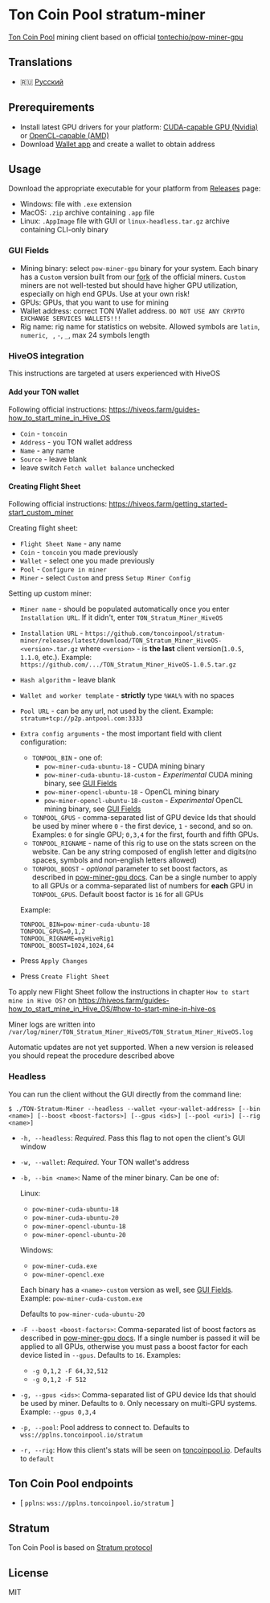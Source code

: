 # Ton Coin Pool stratum-miner

[Ton Coin Pool](https://toncoinpool.io) mining client based on official
[tontechio/pow-miner-gpu](https://github.com/tontechio/pow-miner-gpu)

## Translations

-   :ru: [Русский](docs/readme_ru.md)

## Prerequirements

-   Install latest GPU drivers for your platform:
    [CUDA-capable GPU (Nvidia)](https://docs.nvidia.com/cuda/cuda-installation-guide-microsoft-windows/index.html)
    or [OpenCL-capable (AMD)](https://support.amd.com/en-us/download)
-   Download [Wallet app](https://ton.org/wallets) and create a wallet to obtain address

## Usage

Download the appropriate executable for your platform from
[Releases](https://github.com/toncoinpool/stratum-miner/releases) page:

-   Windows: file with `.exe` extension
-   MacOS: `.zip` archive containing `.app` file
-   Linux: `.AppImage` file with GUI or `linux-headless.tar.gz` archive containing CLI-only binary

### GUI Fields

-   Mining binary: select `pow-miner-gpu` binary for your system. Each binary has a `Custom` version built from our
    [fork](https://github.com/toncoinpool/pow-miner-gpu) of the official miners. `Custom` miners are not well-tested but
    should have higher GPU utilization, especially on high end GPUs. Use at your own risk!
-   GPUs: GPUs, that you want to use for mining
-   Wallet address: correct TON Wallet address. `DO NOT USE ANY CRYPTO EXCHANGE SERVICES WALLETS!!!`
-   Rig name: rig name for statistics on website. Allowed symbols are `latin`, `numeric`, ` `, `-`, `_`, max 24 symbols
    length

### HiveOS integration

This instructions are targeted at users experienced with HiveOS

#### Add your TON wallet

Following official instructions: https://hiveos.farm/guides-how_to_start_mine_in_Hive_OS

-   `Coin` - `toncoin`
-   `Address` - you TON wallet address
-   `Name` - any name
-   `Source` - leave blank
-   leave switch `Fetch wallet balance` unchecked

#### Creating Flight Sheet

Following official instructions: https://hiveos.farm/getting_started-start_custom_miner

Creating flight sheet:

-   `Flight Sheet Name` - any name
-   `Coin` - `toncoin` you made previously
-   `Wallet` - select one you made previously
-   `Pool` - `Configure in miner`
-   `Miner` - select `Custom` and press `Setup Miner Config`

Setting up custom miner:

-   `Miner name` - should be populated automatically once you enter `Installation URL`. If it didn't, enter
    `TON_Stratum_Miner_HiveOS`
-   `Installation URL` - `https://github.com/toncoinpool/stratum-miner/releases/latest/download/TON_Stratum_Miner_HiveOS-<version>.tar.gz`
    where `<version>` - is **the last** client version(`1.0.5`, `1.1.0`, etc.). Example:
    `https://github.com/.../TON_Stratum_Miner_HiveOS-1.0.5.tar.gz`
-   `Hash algorithm` - leave blank
-   `Wallet and worker template` - **strictly** type `%WAL%` with no spaces
-   `Pool URL` - can be any url, not used by the client. Example: `stratum+tcp://p2p.antpool.com:3333`
-   `Extra config arguments` - the most important field with client configuration:

    -   `TONPOOL_BIN` - one of:
        -   `pow-miner-cuda-ubuntu-18` - CUDA mining binary
        -   `pow-miner-cuda-ubuntu-18-custom` - _Experimental_ CUDA mining binary, see [GUI Fields](#gui-fields)
        -   `pow-miner-opencl-ubuntu-18` - OpenCL mining binary
        -   `pow-miner-opencl-ubuntu-18-custom` - _Experimental_ OpenCL mining binary, see [GUI Fields](#gui-fields)
    -   `TONPOOL_GPUS` - comma-separated list of GPU device Ids that should be used by miner where `0` - the first
        device, `1` - second, and so on. Examples: `0` for single GPU; `0,3,4` for the first, fourth and fifth GPUs.
    -   `TONPOOL_RIGNAME` - name of this rig to use on the stats screen on the website. Can be any string composed of
        english letter and digits(no spaces, symbols and non-english letters allowed)
    -   `TONPOOL_BOOST` - _optional_ parameter to set boost factors, as described in [pow-miner-gpu docs](https://github.com/tontechio/pow-miner-gpu/blob/main/crypto/util/pow-miner-howto.md).
        Can be a single number to apply to all GPUs or a comma-separated list of numbers for **each** GPU in
        `TONPOOL_GPUS`. Default boost factor is `16` for all GPUs

    Example:

    ```
    TONPOOL_BIN=pow-miner-cuda-ubuntu-18
    TONPOOL_GPUS=0,1,2
    TONPOOL_RIGNAME=myHiveRig1
    TONPOOL_BOOST=1024,1024,64
    ```

-   Press `Apply Changes`
-   Press `Create Flight Sheet`

To apply new Flight Sheet follow the instructions in chapter `How to start mine in Hive OS?` on
https://hiveos.farm/guides-how_to_start_mine_in_Hive_OS/#how-to-start-mine-in-hive-os

Miner logs are written into `/var/log/miner/TON_Stratum_Miner_HiveOS/TON_Stratum_Miner_HiveOS.log`

Automatic updates are not yet supported. When a new version is released you should repeat the procedure described above

### Headless

You can run the client without the GUI directly from the command line:

```shell
$ ./TON-Stratum-Miner --headless --wallet <your-wallet-address> [--bin <name>] [--boost <boost-factors>] [--gpus <ids>] [--pool <uri>] [--rig <name>]
```

-   `-h, --headless`: _Required_. Pass this flag to not open the client's GUI window
-   `-w, --wallet`: _Required_. Your TON wallet's address
-   `-b, --bin <name>`: Name of the miner binary. Can be one of:

    Linux:

    -   `pow-miner-cuda-ubuntu-18`
    -   `pow-miner-cuda-ubuntu-20`
    -   `pow-miner-opencl-ubuntu-18`
    -   `pow-miner-opencl-ubuntu-20`

    Windows:

    -   `pow-miner-cuda.exe`
    -   `pow-miner-opencl.exe`

    Each binary has a `<name>-custom` version as well, see [GUI Fields](#gui-fields). Example:
    `pow-miner-cuda-custom.exe`

    Defaults to `pow-miner-cuda-ubuntu-20`

-   `-F --boost <boost-factors>`: Comma-separated list of boost factors as described in [pow-miner-gpu docs](https://github.com/tontechio/pow-miner-gpu/blob/main/crypto/util/pow-miner-howto.md).
    If a single number is passed it will be applied to all GPUs, otherwise you must pass a boost factor for each device
    listed in `--gpus`. Defaults to `16`. Examples:
    -   `-g 0,1,2 -F 64,32,512`
    -   `-g 0,1,2 -F 512`
-   `-g, --gpus <ids>`: Comma-separated list of GPU device Ids that should be used by miner. Defaults to `0`. Only
    necessary on multi-GPU systems. Example: `--gpus 0,3,4`
-   `-p, --pool`: Pool address to connect to. Defaults to `wss://pplns.toncoinpool.io/stratum`
-   `-r, --rig`: How this client's stats will be seen on [toncoinpool.io](https://toncoinpool.io). Defaults to `default`

## Ton Coin Pool endpoints

-   [ `pplns`: `wss://pplns.toncoinpool.io/stratum` ]

## Stratum

Ton Coin Pool is based on [Stratum protocol](docs/stratum.md)

## License

MIT
